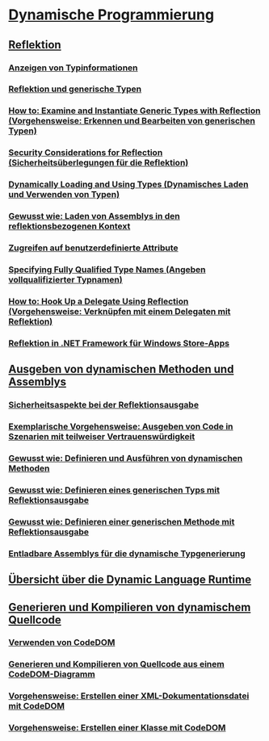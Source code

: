 # [Dynamische Programmierung](index.md)
## [Reflektion](reflection.md)
### [Anzeigen von Typinformationen](viewing-type-information.md)
### [Reflektion und generische Typen](reflection-and-generic-types.md)
### [How to: Examine and Instantiate Generic Types with Reflection (Vorgehensweise: Erkennen und Bearbeiten von generischen Typen)](how-to-examine-and-instantiate-generic-types-with-reflection.md)
### [Security Considerations for Reflection (Sicherheitsüberlegungen für die Reflektion)](security-considerations-for-reflection.md)
### [Dynamically Loading and Using Types (Dynamisches Laden und Verwenden von Typen)](dynamically-loading-and-using-types.md)
### [Gewusst wie: Laden von Assemblys in den reflektionsbezogenen Kontext](how-to-load-assemblies-into-the-reflection-only-context.md)
### [Zugreifen auf benutzerdefinierte Attribute](accessing-custom-attributes.md)
### [Specifying Fully Qualified Type Names (Angeben vollqualifizierter Typnamen)](specifying-fully-qualified-type-names.md)
### [ How to: Hook Up a Delegate Using Reflection (Vorgehensweise: Verknüpfen mit einem Delegaten mit Reflektion)](how-to-hook-up-a-delegate-using-reflection.md)
### [Reflektion in .NET Framework für Windows Store-Apps](reflection-for-windows-store-apps.md)
## [Ausgeben von dynamischen Methoden und Assemblys](emitting-dynamic-methods-and-assemblies.md)
### [Sicherheitsaspekte bei der Reflektionsausgabe](security-issues-in-reflection-emit.md)
### [Exemplarische Vorgehensweise: Ausgeben von Code in Szenarien mit teilweiser Vertrauenswürdigkeit](walkthrough-emitting-code-in-partial-trust-scenarios.md)
### [Gewusst wie: Definieren und Ausführen von dynamischen Methoden](how-to-define-and-execute-dynamic-methods.md)
### [Gewusst wie: Definieren eines generischen Typs mit Reflektionsausgabe](how-to-define-a-generic-type-with-reflection-emit.md)
### [Gewusst wie: Definieren einer generischen Methode mit Reflektionsausgabe](how-to-define-a-generic-method-with-reflection-emit.md)
### [Entladbare Assemblys für die dynamische Typgenerierung](collectible-assemblies.md)
## [Übersicht über die Dynamic Language Runtime](dynamic-language-runtime-overview.md)
## [Generieren und Kompilieren von dynamischem Quellcode](dynamic-source-code-generation-and-compilation.md)
### [Verwenden von CodeDOM](using-the-codedom.md)
### [Generieren und Kompilieren von Quellcode aus einem CodeDOM-Diagramm](generating-and-compiling-source-code-from-a-codedom-graph.md)
### [Vorgehensweise: Erstellen einer XML-Dokumentationsdatei mit CodeDOM](how-to-create-an-xml-documentation-file-using-codedom.md)
### [Vorgehensweise: Erstellen einer Klasse mit CodeDOM](how-to-create-a-class-using-codedom.md)
